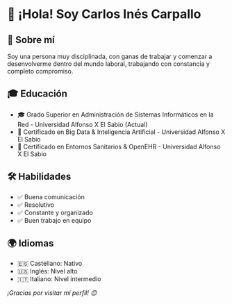 # 👋 ¡Hola! Soy Carlos Inés Carpallo

## 📌 Sobre mí
Soy una persona muy disciplinada, con ganas de trabajar y comenzar a desenvolverme dentro del mundo laboral, trabajando con constancia y completo compromiso.

## 🎓 Educación
- 🎓 Grado Superior en Administración de Sistemas Informáticos en la Red - Universidad Alfonso X El Sabio (Actual)
- 📜 Certificado en Big Data & Inteligencia Artificial - Universidad Alfonso X El Sabio
- 📜 Certificado en Entornos Sanitarios & OpenEHR - Universidad Alfonso X El Sabio

## 🛠️ Habilidades
- ✅ Buena comunicación
- ✅ Resolutivo
- ✅ Constante y organizado
- ✅ Buen trabajo en equipo

## 🌍 Idiomas
- 🇪🇸 Castellano: Nativo
- 🇺🇸 Inglés: Nivel alto
- 🇮🇹 Italiano: Nivel intermedio

_¡Gracias por visitar mi perfil! 😊_


<!--
**cinescar/cinescar** is a ✨ _special_ ✨ repository because its `README.md` (this file) appears on your GitHub profile.

Here are some ideas to get you started:

- 🔭 I’m currently working on ...
- 🌱 I’m currently learning ...
- 👯 I’m looking to collaborate on ...
- 🤔 I’m looking for help with ...
- 💬 Ask me about ...
- 📫 How to reach me: ...
- 😄 Pronouns: ...
- ⚡ Fun fact: ...
-->

